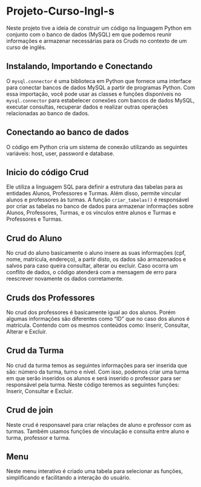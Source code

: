 # Projeto-Curso-Ingl-s

Neste projeto tive a ideia de construir um código na
linguagem Python em conjunto com o banco de dados (MySQL) em que
podemos reunir informações e armazenar necessárias para os Cruds no
contexto de um curso de inglês.

## Instalando, Importando e Conectando

O `mysql.connector` é uma biblioteca
em Python que fornece uma interface para conectar bancos de dados MySQL
a partir de programas Python. Com essa importação, você pode usar as classes
e funções disponíveis no `mysql.connector` para estabelecer conexões com
bancos de dados MySQL, executar consultas, recuperar dados e realizar outras
operações relacionadas ao banco de dados.

## Conectando ao banco de dados 

O código em Python cria um sistema de
conexão utilizando as seguintes variáveis: host, user, password e database. 

## Inicio do código Crud

Ele utiliza a linguagem SQL para definir a estrutura das
tabelas para as entidades Alunos, Professores e Turmas. Além disso, permite
vincular alunos e professores às turmas. A função `criar_tabelas()` é
responsável por criar as tabelas no banco de dados para armazenar
informações sobre Alunos, Professores, Turmas, e os vínculos entre alunos e
Turmas e Professores e Turmas.

## Crud do Aluno

No crud do aluno basicamente o aluno insere as suas
informações (cpf, nome, matrícula, endereço), a partir disto, os dados são
armazenados e salvos para caso queira consultar, alterar ou excluir. Caso
ocorra um conflito de dados, o código atenderá com a mensagem de erro para
reescrever novamente os dados corretamente.

## Cruds dos Professores

No crud dos professores é basicamente igual ao dos
alunos. Porém algumas informações são diferentes como “ID” que no caso dos alunos
é matrícula. Contendo com os mesmos conteúdos como: Inserir, Consultar, Alterar e
Excluir. 

## Crud da Turma

No crud da turma temos as seguintes informações para ser
inserida que são: número da turma, turno e nível. Com isso, podemos criar uma
turma em que serão inseridos os alunos e será inserido o professor para ser
responsável pela turma. Neste código teremos as seguintes funções: Inserir,
Consultar e Excluir.

## Crud de join

Neste crud é responsavel para criar relações de aluno e
professor com as turmas. Também usamos funções de vinculação e consulta
entre aluno e turma, professor e turma.

## Menu

Neste menu interativo é criado uma tabela para selecionar as funções,
simplificando e facilitando a interação do usuário.
